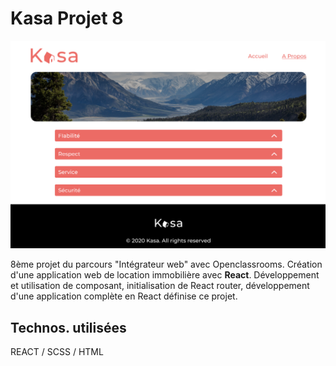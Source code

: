 <h1>Kasa Projet 8</h1>

<img src="./src/assets/kasa-github.png">

8ème projet du parcours "Intégrateur web" avec Openclassrooms. Création d'une application web de location immobilière avec <b>React</b>. Développement et utilisation de composant, initialisation de React router, développement d'une application complète en React définise ce projet.

<h2>Technos. utilisées</h2>

REACT / SCSS / HTML